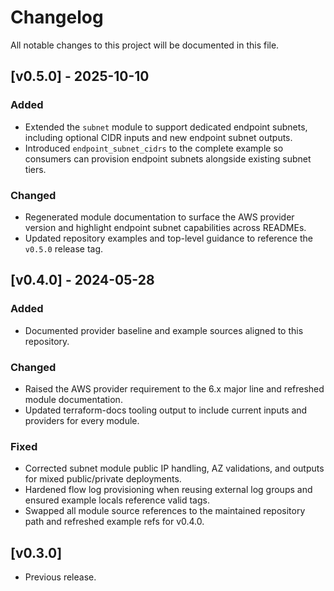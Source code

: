 # Changelog

All notable changes to this project will be documented in this file.

## [v0.5.0] - 2025-10-10
### Added
- Extended the `subnet` module to support dedicated endpoint subnets, including optional CIDR inputs and new endpoint subnet outputs.
- Introduced `endpoint_subnet_cidrs` to the complete example so consumers can provision endpoint subnets alongside existing subnet tiers.

### Changed
- Regenerated module documentation to surface the AWS provider version and highlight endpoint subnet capabilities across READMEs.
- Updated repository examples and top-level guidance to reference the `v0.5.0` release tag.

## [v0.4.0] - 2024-05-28
### Added
- Documented provider baseline and example sources aligned to this repository.

### Changed
- Raised the AWS provider requirement to the 6.x major line and refreshed module documentation.
- Updated terraform-docs tooling output to include current inputs and providers for every module.

### Fixed
- Corrected subnet module public IP handling, AZ validations, and outputs for mixed public/private deployments.
- Hardened flow log provisioning when reusing external log groups and ensured example locals reference valid tags.
- Swapped all module source references to the maintained repository path and refreshed example refs for v0.4.0.

## [v0.3.0]
- Previous release.
